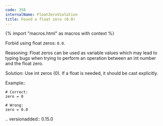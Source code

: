 ```yaml
---
code: 358
internalName: FloatZeroViolation
title: Found a float zero (0.0)
---
```


{% import "macros.html" as macros with context %}


Forbid using float zeros: ``0.0``.

Reasoning:
    Float zeros can be used as variable values which may lead to
    typing bugs when trying to perform an operation between
    an int number and the float zero.

Solution:
    Use int zeros (0). If a float is needed, it should be cast
    explicitly.

Example::

    # Correct:
    zero = 0

    # Wrong:
    zero = 0.0

.. versionadded:: 0.15.0